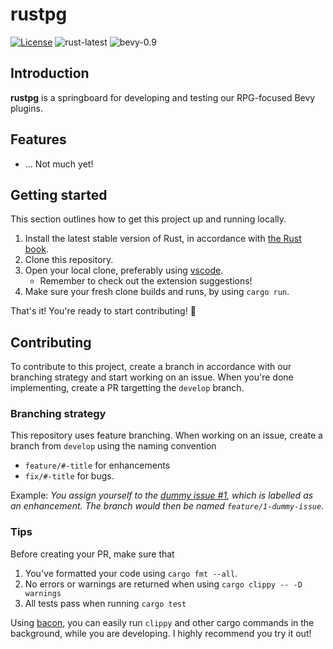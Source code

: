 <!-- SPDX-License-Identifier: MIT OR Apache-2.0 -->

# rustpg
[![License](https://img.shields.io/badge/license-MIT%2FApache--2.0-informational)](COPYRIGHT.md)
![rust-latest](https://img.shields.io/badge/rust-stable-orange)
![bevy-0.9](https://img.shields.io/badge/bevy-0.9-lightgray)


## Introduction
 **rustpg** is a springboard for developing and testing our RPG-focused Bevy plugins.

## Features
* ... Not much yet!

## Getting started

This section outlines how to get this project up and running locally.

1. Install the latest stable version of Rust, in accordance with [the Rust book](https://doc.rust-lang.org/book/ch01-01-installation.html).
2. Clone this repository.
3. Open your local clone, preferably using [vscode](https://code.visualstudio.com). 
    - Remember to check out the extension suggestions!
4. Make sure your fresh clone builds and runs, by using `cargo run`.

That's it! You're ready to start contributing! 💪

## Contributing
To contribute to this project, create a branch in accordance with our branching strategy and start working on an issue. When you're done implementing, create a PR targetting the `develop` branch.

### Branching strategy
This repository uses feature branching. When working on an issue, create a branch from `develop` using the naming convention 
* `feature/#-title` for enhancements
*  `fix/#-title` for bugs.

Example: *You assign yourself to the [dummy issue #1](https://github.com/Nilsiker/rustpg/issues/1), which is labelled as an enhancement. The branch would then be named `feature/1-dummy-issue`.*

### Tips
Before creating your PR, make sure that
1. You've formatted your code using `cargo fmt --all`.
2. No errors or warnings are returned when using `cargo clippy -- -D warnings`
3. All tests pass when running `cargo test`

Using [bacon](https://github.com/Canop/bacon), you can easily run `clippy` and other cargo commands in the background, while you are developing. I highly recommend you try it out!

